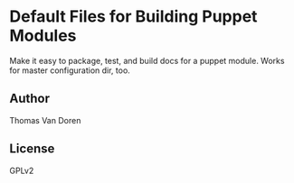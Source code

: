 Default Files for Building Puppet Modules
=========================================
Make it easy to package, test, and build docs for a puppet module. Works for master configuration dir, too.

Author
------
Thomas Van Doren

License
-------
GPLv2

